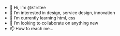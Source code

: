 - 👋 Hi, I’m @k1rstee
- 👀 I’m interested in design, service design, innovation
- 🌱 I’m currently learning html, css
- 💞️ I’m looking to collaborate on anything new
- 📫 How to reach me...

<!---
k1rstee/k1rstee is a ✨ special ✨ repository because its `README.md` (this file) appears on your GitHub profile.
You can click the Preview link to take a look at your changes.
--->
